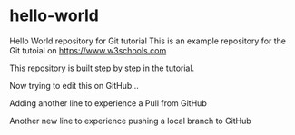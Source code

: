 # hello-world
Hello World repository for Git tutorial
This is an example repository for the Git tutoial on https://www.w3schools.com

This repository is built step by step in the tutorial.

Now trying to edit this on GitHub...

Adding another line to experience a Pull from GitHub

Another new line to experience pushing a local branch to GitHub

